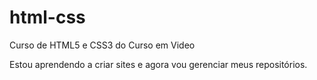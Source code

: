 # html-css
 Curso de HTML5 e CSS3 do Curso em Video

Estou aprendendo a criar sites e agora vou gerenciar meus repositórios.